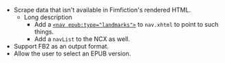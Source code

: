 * Scrape data that isn't available in Fimfiction's rendered HTML.
  * Long description
    * Add a [`<nav epub:type="landmarks">`](http://www.idpf.org/epub/31/spec/epub-packages.html#sec-nav-landmarks) to `nav.xhtml` to point to such things.
    * Add a `navList` to the NCX as well.
* Support FB2 as an output format.
* Allow the user to select an EPUB version.
